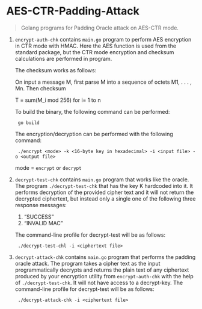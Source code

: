 # AES-CTR-Padding-Attack
> Golang programs for Padding Oracle attack on AES-CTR mode.

1. `encrypt-auth-chk` contains `main.go` program to perform AES encryption in CTR mode with HMAC. Here the AES function is used from the standard package, but the CTR mode encryption and checksum calculations are performed in program. 

    The checksum works as follows: 

    On input a message M, first parse M into a sequence of octets M1, . . . , Mn. Then checksum 
    
    T = sum(M_i mod 256) for i= 1 to n
    
    To build the binary, the following command can be performed:
            
        go build
    The encryption/decryption can be performed with the following command:

        ./encrypt <mode> -k <16-byte key in hexadecimal> -i <input file> -o <output file>
    mode = `encrypt` or `decrypt`

2. `decrypt-test-chk` contains `main.go` program that works like the oracle. The program `./decrypt-test-chk` that has the key K hardcoded into it. It performs decryption of the provided cipher text and it will not return the decrypted ciphertext, but instead only a single one of the following three response messages:
    1. “SUCCESS”
    3. “INVALID MAC”

    The command-line profile for decrypt-test will be as follows:

        ./decrypt-test-chl -i <ciphertext file>

3. `decrypt-attack-chk` contains `main.go` program that performs the padding oracle attack. The program takes a cipher text as the input programmatically decrypts and returns the plain text of any ciphertext produced by your encryption utility from `encrypt-auth-chk` with the help of `./decrypt-test-chk`. It will not have access to a decrypt-key. The command-line profile for decrypt-test will be as follows:

        ./decrypt-attack-chk -i <ciphertext file>
